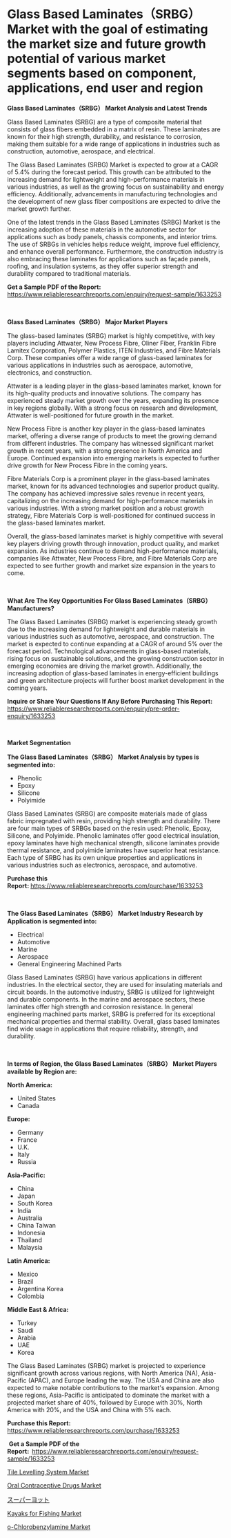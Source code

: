 <p><h1>Glass Based Laminates（SRBG） Market with the goal of estimating the market size and future growth potential of various market segments based on component, applications, end user and region</h1></p><p><strong>Glass Based Laminates（SRBG） Market Analysis and Latest Trends</strong></p>
<p><p>Glass Based Laminates (SRBG) are a type of composite material that consists of glass fibers embedded in a matrix of resin. These laminates are known for their high strength, durability, and resistance to corrosion, making them suitable for a wide range of applications in industries such as construction, automotive, aerospace, and electrical.</p><p>The Glass Based Laminates (SRBG) Market is expected to grow at a CAGR of 5.4% during the forecast period. This growth can be attributed to the increasing demand for lightweight and high-performance materials in various industries, as well as the growing focus on sustainability and energy efficiency. Additionally, advancements in manufacturing technologies and the development of new glass fiber compositions are expected to drive the market growth further.</p><p>One of the latest trends in the Glass Based Laminates (SRBG) Market is the increasing adoption of these materials in the automotive sector for applications such as body panels, chassis components, and interior trims. The use of SRBGs in vehicles helps reduce weight, improve fuel efficiency, and enhance overall performance. Furthermore, the construction industry is also embracing these laminates for applications such as façade panels, roofing, and insulation systems, as they offer superior strength and durability compared to traditional materials.</p></p>
<p><strong>Get a Sample PDF of the Report:&nbsp;</strong> <a href="https://www.reliableresearchreports.com/enquiry/request-sample/1633253">https://www.reliableresearchreports.com/enquiry/request-sample/1633253</a></p>
<p>&nbsp;</p>
<p><strong>Glass Based Laminates（SRBG） Major Market Players</strong></p>
<p><p>The glass-based laminates (SRBG) market is highly competitive, with key players including Attwater, New Process Fibre, Oliner Fiber, Franklin Fibre Lamitex Corporation, Polymer Plastics, ITEN Industries, and Fibre Materials Corp. These companies offer a wide range of glass-based laminates for various applications in industries such as aerospace, automotive, electronics, and construction.</p><p>Attwater is a leading player in the glass-based laminates market, known for its high-quality products and innovative solutions. The company has experienced steady market growth over the years, expanding its presence in key regions globally. With a strong focus on research and development, Attwater is well-positioned for future growth in the market.</p><p>New Process Fibre is another key player in the glass-based laminates market, offering a diverse range of products to meet the growing demand from different industries. The company has witnessed significant market growth in recent years, with a strong presence in North America and Europe. Continued expansion into emerging markets is expected to further drive growth for New Process Fibre in the coming years.</p><p>Fibre Materials Corp is a prominent player in the glass-based laminates market, known for its advanced technologies and superior product quality. The company has achieved impressive sales revenue in recent years, capitalizing on the increasing demand for high-performance materials in various industries. With a strong market position and a robust growth strategy, Fibre Materials Corp is well-positioned for continued success in the glass-based laminates market.</p><p>Overall, the glass-based laminates market is highly competitive with several key players driving growth through innovation, product quality, and market expansion. As industries continue to demand high-performance materials, companies like Attwater, New Process Fibre, and Fibre Materials Corp are expected to see further growth and market size expansion in the years to come.</p></p>
<p>&nbsp;</p>
<p><strong>What Are The Key Opportunities For Glass Based Laminates（SRBG） Manufacturers?</strong></p>
<p><p>The Glass Based Laminates (SRBG) market is experiencing steady growth due to the increasing demand for lightweight and durable materials in various industries such as automotive, aerospace, and construction. The market is expected to continue expanding at a CAGR of around 5% over the forecast period. Technological advancements in glass-based materials, rising focus on sustainable solutions, and the growing construction sector in emerging economies are driving the market growth. Additionally, the increasing adoption of glass-based laminates in energy-efficient buildings and green architecture projects will further boost market development in the coming years.</p></p>
<p><strong>Inquire or Share Your Questions If Any Before Purchasing This Report:</strong> <a href="https://www.reliableresearchreports.com/enquiry/pre-order-enquiry/1633253">https://www.reliableresearchreports.com/enquiry/pre-order-enquiry/1633253</a></p>
<p>&nbsp;</p>
<p><strong>Market Segmentation</strong></p>
<p><strong>The Glass Based Laminates（SRBG） Market Analysis by types is segmented into:</strong></p>
<p><ul><li>Phenolic</li><li>Epoxy</li><li>Silicone</li><li>Polyimide</li></ul></p>
<p><p>Glass Based Laminates (SRBG) are composite materials made of glass fabric impregnated with resin, providing high strength and durability. There are four main types of SRBGs based on the resin used: Phenolic, Epoxy, Silicone, and Polyimide. Phenolic laminates offer good electrical insulation, epoxy laminates have high mechanical strength, silicone laminates provide thermal resistance, and polyimide laminates have superior heat resistance. Each type of SRBG has its own unique properties and applications in various industries such as electronics, aerospace, and automotive.</p></p>
<p><strong>Purchase this Report:&nbsp;</strong><a href="https://www.reliableresearchreports.com/purchase/1633253">https://www.reliableresearchreports.com/purchase/1633253</a></p>
<p>&nbsp;</p>
<p><strong>The Glass Based Laminates（SRBG） Market Industry Research by Application is segmented into:</strong></p>
<p><ul><li>Electrical</li><li>Automotive</li><li>Marine</li><li>Aerospace</li><li>General Engineering Machined Parts</li></ul></p>
<p><p>Glass Based Laminates (SRBG) have various applications in different industries. In the electrical sector, they are used for insulating materials and circuit boards. In the automotive industry, SRBG is utilized for lightweight and durable components. In the marine and aerospace sectors, these laminates offer high strength and corrosion resistance. In general engineering machined parts market, SRBG is preferred for its exceptional mechanical properties and thermal stability. Overall, glass based laminates find wide usage in applications that require reliability, strength, and durability.</p></p>
<p>&nbsp;</p>
<p><strong>In terms of Region, the Glass Based Laminates（SRBG） Market Players available by Region are:</strong></p>
<p>
    <p> <strong> North America: </strong>
        <ul>
            <li>United States</li>
            <li>Canada</li>
        </ul>
        </p> 
    <p> <strong> Europe: </strong>
        <ul>
            <li>Germany</li>
            <li>France</li>
            <li>U.K.</li>
            <li>Italy</li>
            <li>Russia</li>
        </ul>
        </p> 
    <p> <strong> Asia-Pacific: </strong>
        <ul>
            <li>China</li>
            <li>Japan</li>
            <li>South Korea</li>
            <li>India</li>
            <li>Australia</li>
            <li>China Taiwan</li>
            <li>Indonesia</li>
            <li>Thailand</li>
            <li>Malaysia</li>
        </ul>
        </p> 
    <p> <strong> Latin America: </strong>
        <ul>
            <li>Mexico</li>
            <li>Brazil</li>
            <li>Argentina Korea</li>
            <li>Colombia</li>
        </ul>
        </p> 
    <p> <strong> Middle East & Africa: </strong>
        <ul>
            <li>Turkey</li>
            <li>Saudi</li>
            <li>Arabia</li>
            <li>UAE</li>
            <li>Korea</li>
        </ul>
    </p>
    </p>
<p><p>The Glass Based Laminates (SRBG) market is projected to experience significant growth across various regions, with North America (NA), Asia-Pacific (APAC), and Europe leading the way. The USA and China are also expected to make notable contributions to the market's expansion. Among these regions, Asia-Pacific is anticipated to dominate the market with a projected market share of 40%, followed by Europe with 30%, North America with 20%, and the USA and China with 5% each.</p></p>
<p><strong>Purchase this Report: </strong><a href="https://www.reliableresearchreports.com/purchase/1633253">https://www.reliableresearchreports.com/purchase/1633253</a></p>
<p>&nbsp;<strong>Get a Sample PDF of the Report:&nbsp;&nbsp;</strong><a href="https://www.reliableresearchreports.com/enquiry/request-sample/1633253">https://www.reliableresearchreports.com/enquiry/request-sample/1633253</a></p>
<p><strong></strong></p>
<p><p><a href="https://view.publitas.com/reportprime-1/tile-levelling-system-market-dynamics-2024-2031-also-about-its-market-trends-projections-and-opportunities/">Tile Levelling System Market</a></p><p><a href="https://rainy-horn-d69.notion.site/Oral-Contraceptive-Drugs-Market-Size-Growth-and-Forecast-from-2024-2031-8fd227b549fe4638baac437792bbdf14">Oral Contraceptive Drugs Market</a></p><p><a href="https://github.com/mohamedbakry57/Market-Research-Report-List-2/blob/main/5660834186353.md">スーパーヨット</a></p><p><a href="https://view.publitas.com/reportprime-1/kayaks-for-fishing-market-analysis-and-market-size-global-industry-overview-market-segmentation-and-forecast-2024-to-2031/">Kayaks for Fishing Market</a></p><p><a href="https://woozy-pyroraptor-a1f.notion.site/o-Chlorobenzylamine-Market-Research-Report-Unlocks-Analysis-on-the-Market-Financial-Status-Market-S-c0db20da3981483f94c76e5d394ac379">o-Chlorobenzylamine Market</a></p></p>